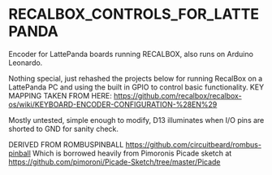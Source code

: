 # RECALBOX_CONTROLS_FOR_LATTEPANDA
Encoder for LattePanda boards running RECALBOX, also runs on Arduino Leonardo.

Nothing special, just rehashed the projects below for running RecalBox on a LattePanda PC and using the built in GPIO to control
basic functionality.
KEY MAPPING TAKEN FROM HERE: https://github.com/recalbox/recalbox-os/wiki/KEYBOARD-ENCODER-CONFIGURATION-%28EN%29

Mostly untested, simple enough to modify, D13 illuminates when I/O pins are shorted to GND for sanity check.

DERIVED FROM ROMBUSPINBALL https://github.com/circuitbeard/rombus-pinball 
Which is borrowed heavily from Pimoronis Picade sketch at https://github.com/pimoroni/Picade-Sketch/tree/master/Picade
